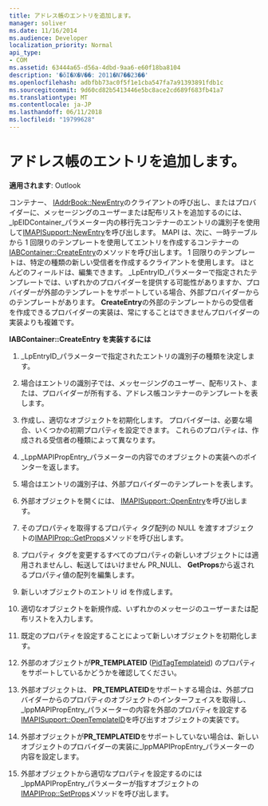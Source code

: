 ```yaml
---
title: アドレス帳のエントリを追加します。
manager: soliver
ms.date: 11/16/2014
ms.audience: Developer
localization_priority: Normal
api_type:
- COM
ms.assetid: 63444a65-d56a-4dbd-9aa6-e60f18ba8104
description: '�ŏI�X�V��: 2011�N7��23��'
ms.openlocfilehash: adbfbb73ac0f5f1e1cba547fa7a91393891fdb1c
ms.sourcegitcommit: 9d60cd82b5413446e5bc8ace2cd689f683fb41a7
ms.translationtype: MT
ms.contentlocale: ja-JP
ms.lasthandoff: 06/11/2018
ms.locfileid: "19799628"
---
```

# <a name="adding-address-book-entries"></a>アドレス帳のエントリを追加します。

  
  
**適用されます**: Outlook 
  
コンテナー、 [IAddrBook::NewEntry](iaddrbook-newentry.md)のクライアントの呼び出し、またはプロバイダーに、メッセージングのユーザーまたは配布リストを追加するのには、 _lpEIDContainer_パラメーター内の移行先コンテナーのエントリの識別子を使用して[IMAPISupport::NewEntry](imapisupport-newentry.md)を呼び出します。 MAPI は、次に、一時テーブルから 1 回限りのテンプレートを使用してエントリを作成するコンテナーの[IABContainer::CreateEntry](iabcontainer-createentry.md)のメソッドを呼び出します。 1 回限りのテンプレートは、特定の種類の新しい受信者を作成するクライアントを使用します。 ほとんどのフィールドは、編集できます。 _LpEntryID_パラメーターで指定されたテンプレートでは、いずれかのプロバイダーを提供する可能性がありますか、プロバイダーが外部のテンプレートをサポートしている場合、外部プロバイダーからのテンプレートがあります。 **CreateEntry**の外部のテンプレートからの受信者を作成できるプロバイダーの実装は、常にすることはできませんプロバイダーの実装よりも複雑です。 
  
 **IABContainer::CreateEntry を実装するには**
  
1. _LpEntryID_パラメーターで指定されたエントリの識別子の種類を決定します。 
    
2. 場合はエントリの識別子では、メッセージングのユーザー、配布リスト、または、プロバイダーが所有する、アドレス帳コンテナーのテンプレートを表します。
    
1. 作成し、適切なオブジェクトを初期化します。 プロバイダーは、必要な場合、いくつかの初期プロパティを設定できます。 これらのプロパティは、作成される受信者の種類によって異なります。 
    
2. _LppMAPIPropEntry_パラメーターの内容でのオブジェクトの実装へのポインターを返します。 
    
3. 場合はエントリの識別子は、外部プロバイダーのテンプレートを表します。
    
1. 外部オブジェクトを開くには、 [IMAPISupport::OpenEntry](imapisupport-openentry.md)を呼び出します。 
    
2. そのプロパティを取得するプロパティ タグ配列の NULL を渡すオブジェクトの[IMAPIProp::GetProps](imapiprop-getprops.md)メソッドを呼び出します。 
    
3. プロパティ タグを変更するすべてのプロパティの新しいオブジェクトには適用されませんし、転送してはいけません PR_NULL、 **GetProps**から返されるプロパティ値の配列を編集します。 
    
4. 新しいオブジェクトのエントリ id を作成します。 
    
5. 適切なオブジェクトを新規作成、いずれかのメッセージのユーザーまたは配布リストを入力します。
    
6. 既定のプロパティを設定することによって新しいオブジェクトを初期化します。
    
7. 外部のオブジェクトが**PR_TEMPLATEID** ([PidTagTemplateid](pidtagtemplateid-canonical-property.md)) のプロパティをサポートしているかどうかを確認してください。 
    
8. 外部オブジェクトは、 **PR_TEMPLATEID**をサポートする場合は、外部プロバイダーからのプロパティのオブジェクトのインターフェイスを取得し、 _lppMAPIPropEntry_パラメーターの内容を外部のプロパティを設定する[IMAPISupport::OpenTemplateID](imapisupport-opentemplateid.md)を呼び出すオブジェクトの実装です。 
    
9. 外部オブジェクトが**PR_TEMPLATEID**をサポートしていない場合は、新しいオブジェクトのプロバイダーの実装に_lppMAPIPropEntry_パラメーターの内容を設定します。 
    
10. 外部オブジェクトから適切なプロパティを設定するのには_lppMAPIPropEntry_パラメーターが指すオブジェクトの[IMAPIProp::SetProps](imapiprop-setprops.md)メソッドを呼び出します。 
    

